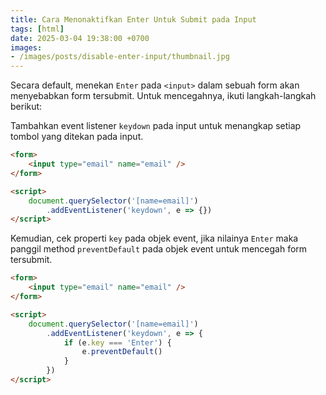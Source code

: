 ```yaml
---
title: Cara Menonaktifkan Enter Untuk Submit pada Input
tags: [html]
date: 2025-03-04 19:38:00 +0700
images:
- /images/posts/disable-enter-input/thumbnail.jpg
---
```


Secara default, menekan `Enter` pada `<input>` dalam sebuah form akan menyebabkan form tersubmit. Untuk mencegahnya, ikuti langkah-langkah berikut:

<!--more-->

Tambahkan event listener `keydown` pada input untuk menangkap setiap tombol yang ditekan pada input.

```html
<form>
    <input type="email" name="email" />
</form>

<script>
    document.querySelector('[name=email]')
        .addEventListener('keydown', e => {})
</script>
```

Kemudian, cek properti `key` pada objek event, jika nilainya `Enter` maka panggil method `preventDefault` pada objek event untuk mencegah form tersubmit.

```html
<form>
    <input type="email" name="email" />
</form>

<script>
    document.querySelector('[name=email]')
        .addEventListener('keydown', e => {
            if (e.key === 'Enter') {
                e.preventDefault()
            }
        })
</script>
```